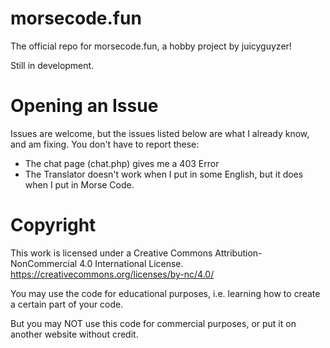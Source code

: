 # morsecode.fun
The official repo for morsecode.fun, a hobby project by juicyguyzer!

Still in development.

# Opening an Issue

Issues are welcome, but the issues listed below are what I already know, and am fixing. You don't have to report these:

- The chat page (chat.php) gives me a 403 Error
- The Translator doesn't work when I put in some English, but it does when I put in Morse Code.

# Copyright
This work is licensed under a Creative Commons Attribution-NonCommercial 4.0 International License.
https://creativecommons.org/licenses/by-nc/4.0/

You may use the code for educational purposes, i.e. learning how to create a certain part of your code.

But you may NOT use this code for commercial purposes, or put it on another website without credit.
